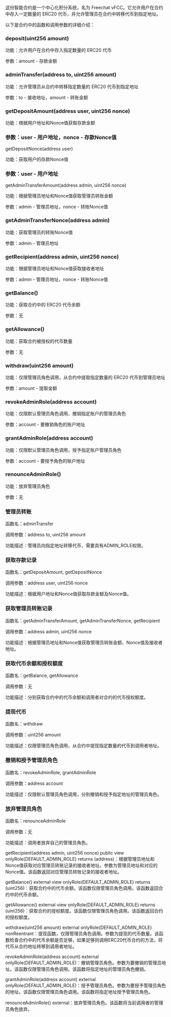这份智能合约是一个中心化积分系统，名为 Freechat vFCC。它允许用户在合约中存入一定数量的 ERC20 代币，并允许管理员在合约中转移代币到指定地址。

以下是合约中的函数和调用参数的详细介绍：

### deposit(uint256 amount)

功能：允许用户在合约中存入指定数量的 ERC20 代币

参数：amount - 存款金额

### adminTransfer(address to, uint256 amount)

功能：允许管理员从合约中转移指定数量的 ERC20 代币到指定地址

参数：to - 接收地址，amount - 转账金额

### getDepositAmount(address user, uint256 nonce)

功能：根据用户地址和Nonce值获取存款金额

### 参数：user - 用户地址，nonce - 存款Nonce值

getDepositNonce(address user)

功能：获取用户的存款Nonce值

### 参数：user - 用户地址

getAdminTransferAmount(address admin, uint256 nonce)

功能：根据管理员地址和Nonce值获取管理员转账金额

参数：admin - 管理员地址，nonce - 转账Nonce值

### getAdminTransferNonce(address admin)

功能：获取管理员的转账Nonce值

参数：admin - 管理员地址

### getRecipient(address admin, uint256 nonce)

功能：根据管理员地址和Nonce值获取接收者地址

参数：admin - 管理员地址，nonce - 转账Nonce值

### getBalance()

功能：获取合约中的 ERC20 代币余额

参数：无

### getAllowance()

功能：获取合约被授权的代币数量

参数：无

### withdraw(uint256 amount)

功能：仅限管理员角色调用，从合约中提取指定数量的 ERC20 代币到管理员地址

参数：amount - 提取金额

### revokeAdminRole(address account)

功能：仅限默认管理员角色调用，撤销指定账户的管理员角色

参数：account - 要撤销角色的账户地址

### grantAdminRole(address account)

功能：仅限默认管理员角色调用，授予指定账户管理员角色

参数：account - 要授予角色的账户地址

### renounceAdminRole()

功能：放弃管理员角色

参数：无

### 管理员转账

函数名：adminTransfer

调用参数：address to, uint256 amount

功能描述：管理员向指定地址转移代币，需要具有ADMIN_ROLE权限。

### 获取存款记录

函数名：getDepositAmount, getDepositNonce

调用参数：address user, uint256 nonce

功能描述：根据用户地址和Nonce值获取存款金额及Nonce值。

### 获取管理员转账记录

函数名：getAdminTransferAmount, getAdminTransferNonce, getRecipient

调用参数：address admin, uint256 nonce

功能描述：根据管理员地址和Nonce值获取管理员转账金额、Nonce值及接收者地址。

### 获取代币余额和授权额度

函数名：getBalance, getAllowance

调用参数：无

功能描述：分别获取合约中的代币余额和调用者对合约的代币授权额度。

### 提现代币

函数名：withdraw

调用参数：uint256 amount

功能描述：仅限管理员角色调用，从合约中提现指定数量的代币到调用者地址。

### 撤销和授予管理员角色

函数名：revokeAdminRole, grantAdminRole

调用参数：address account

功能描述：仅限默认管理员角色调用，分别撤销和授予指定地址的管理员角色。

### 放弃管理员角色

函数名：renounceAdminRole

调用参数：无

功能描述：调用者放弃自己的管理员角色。

getRecipient(address admin, uint256 nonce) public view onlyRole(DEFAULT_ADMIN_ROLE) returns (address)：根据管理员地址和Nonce值获取对应管理员转账记录的接收者地址。参数为管理员地址和对应的Nonce值。该函数返回对应管理员转账记录的接收者地址。

getBalance() external view onlyRole(DEFAULT_ADMIN_ROLE) returns (uint256)：获取合约中的代币余额。该函数仅限管理员角色调用。该函数返回合约中的代币余额。

getAllowance() external view onlyRole(DEFAULT_ADMIN_ROLE) returns (uint256)：获取合约的授权额度。该函数仅限管理员角色调用。该函数返回合约的授权额度。

withdraw(uint256 amount) external onlyRole(DEFAULT_ADMIN_ROLE) nonReentrant：提现函数，仅限管理员角色调用。参数为提现的代币数量。该函数检查合约中的代币余额是否足够，如果足够则调用ERC20代币合约的方法，将代币从合约地址转移到调用者地址。

revokeAdminRole(address account) external onlyRole(DEFAULT_ADMIN_ROLE)：撤销管理员角色。参数为要撤销的管理员地址。该函数仅限管理员角色调用。该函数将指定地址的管理员角色撤销。

grantAdminRole(address account) external onlyRole(DEFAULT_ADMIN_ROLE)：授予管理员角色。参数为要授予管理员角色的地址。该函数仅限管理员角色调用。该函数将指定地址授予管理员角色。

renounceAdminRole() external：放弃管理员角色。该函数将当前调用者的管理员角色放弃。